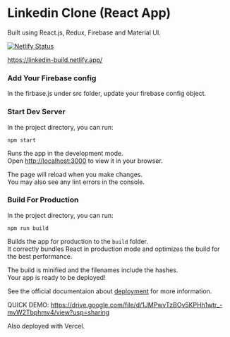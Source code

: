 # Linkedin Clone (React App)

Built using React.js, Redux, Firebase and Material UI.

[![Netlify Status](https://api.netlify.com/api/v1/badges/f20284e8-8a17-4cc8-90f1-bd9a6d5d6ba6/deploy-status)](https://app.netlify.com/sites/linkedin-build/deploys)

https://linkedin-build.netlify.app/

### Add Your Firebase config

In the firbase.js under src folder, update your firebase config object.

### Start Dev Server

In the project directory, you can run:

`npm start`

Runs the app in the development mode.\
Open [http://localhost:3000](http://localhost:3000) to view it in your browser.

The page will reload when you make changes.\
You may also see any lint errors in the console.

### Build For Production

In the project directory, you can run:

`npm run build`

Builds the app for production to the `build` folder.\
It correctly bundles React in production mode and optimizes the build for the best performance.

The build is minified and the filenames include the hashes.\
Your app is ready to be deployed!

See the official documentaion about [deployment](https://facebook.github.io/create-react-app/docs/deployment) for more information.


QUICK DEMO:
https://drive.google.com/file/d/1JMPwvTzBOv5KPHh1wtr_-mvW2Tbphmv4/view?usp=sharing

Also deployed with Vercel.

